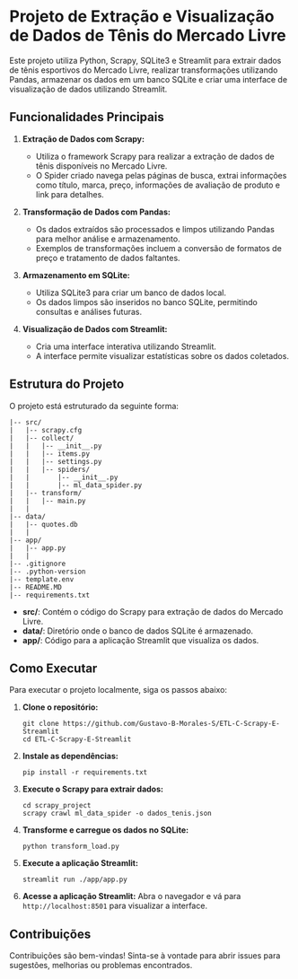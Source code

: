 
# Projeto de Extração e Visualização de Dados de Tênis do Mercado Livre

Este projeto utiliza Python, Scrapy, SQLite3 e Streamlit para extrair dados de tênis esportivos do Mercado Livre, realizar transformações utilizando Pandas, armazenar os dados em um banco SQLite e criar uma interface de visualização de dados utilizando Streamlit.

## Funcionalidades Principais

1. **Extração de Dados com Scrapy:**
   - Utiliza o framework Scrapy para realizar a extração de dados de tênis disponíveis no Mercado Livre.
   - O Spider criado navega pelas páginas de busca, extrai informações como título, marca, preço, informações de avaliação de produto e link para detalhes.

2. **Transformação de Dados com Pandas:**
   - Os dados extraídos são processados e limpos utilizando Pandas para melhor análise e armazenamento.
   - Exemplos de transformações incluem a conversão de formatos de preço e tratamento de dados faltantes.

3. **Armazenamento em SQLite:**
   - Utiliza SQLite3 para criar um banco de dados local.
   - Os dados limpos são inseridos no banco SQLite, permitindo consultas e análises futuras.

4. **Visualização de Dados com Streamlit:**
   - Cria uma interface interativa utilizando Streamlit.
   - A interface permite visualizar estatísticas sobre os dados coletados.

## Estrutura do Projeto

O projeto está estruturado da seguinte forma:

```
|-- src/
|   |-- scrapy.cfg
|   |-- collect/
|   |   |-- __init__.py
|   |   |-- items.py
|   |   |-- settings.py
|   |   |-- spiders/
|   |       |-- __init__.py
|   |       |-- ml_data_spider.py
|   |-- transform/
|   |   |-- main.py
|   |
|-- data/
|   |-- quotes.db
|   |
|-- app/
|   |-- app.py
|   |
|-- .gitignore
|-- .python-version
|-- template.env
|-- README.MD
|-- requirements.txt
```

- **src/**: Contém o código do Scrapy para extração de dados do Mercado Livre.
- **data/**: Diretório onde o banco de dados SQLite é armazenado.
- **app/**: Código para a aplicação Streamlit que visualiza os dados.

## Como Executar

Para executar o projeto localmente, siga os passos abaixo:

1. **Clone o repositório:**
   ```
   git clone https://github.com/Gustavo-B-Morales-S/ETL-C-Scrapy-E-Streamlit
   cd ETL-C-Scrapy-E-Streamlit
   ```

2. **Instale as dependências:**
   ```
   pip install -r requirements.txt
   ```

3. **Execute o Scrapy para extrair dados:**
   ```
   cd scrapy_project
   scrapy crawl ml_data_spider -o dados_tenis.json
   ```

4. **Transforme e carregue os dados no SQLite:**
   ```
   python transform_load.py
   ```

5. **Execute a aplicação Streamlit:**
   ```
   streamlit run ./app/app.py
   ```

6. **Acesse a aplicação Streamlit:**
   Abra o navegador e vá para `http://localhost:8501` para visualizar a interface.

## Contribuições

Contribuições são bem-vindas! Sinta-se à vontade para abrir issues para sugestões, melhorias ou problemas encontrados.
